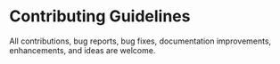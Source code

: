 # Contributing Guidelines

All contributions, bug reports, bug fixes, documentation improvements, enhancements, and ideas are welcome.
 
